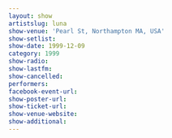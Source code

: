 ```yaml
---
layout: show
artistslug: luna
show-venue: 'Pearl St, Northampton MA, USA'
show-setlist: 
show-date: 1999-12-09
category: 1999
show-radio: 
show-lastfm: 
show-cancelled: 
performers: 
facebook-event-url: 
show-poster-url: 
show-ticket-url: 
show-venue-website: 
show-additional: 
---
```


